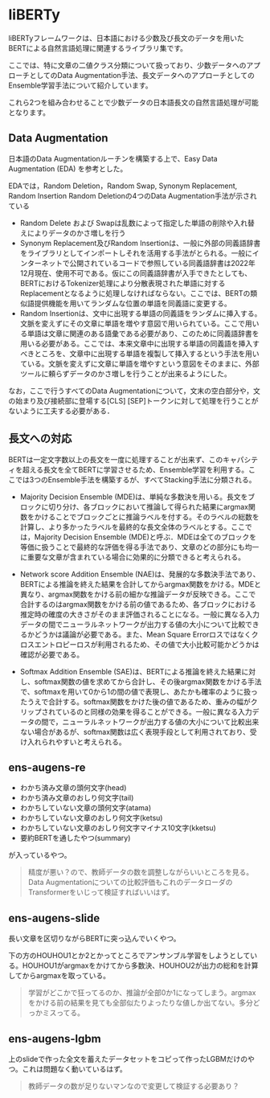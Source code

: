 # liBERTy

liBERTyフレームワークは、日本語における少数及び長文のデータを用いたBERTによる自然言語処理に関連するライブラリ集です。

ここでは、特に文章の二値クラス分類について扱っており、少数データへのアプローチとしてのData Augmentation手法、長文データへのアプローチとしてのEnsemble学習手法について紹介しています。

これら2つを組み合わせることで少数データの日本語長文の自然言語処理が可能となります。


## Data Augmentation

日本語のData Augmentationルーチンを構築する上で、Easy Data Augmentation (EDA) を参考とした。

EDAでは，Random Deletion，Random Swap, Synonym Replacement, Random Insertion Random Deletionの4つのData Augmentation手法が示されている

- Random Delete および Swapは乱数によって指定した単語の削除や入れ替えによりデータのかさ増しを行う
- Synonym Replacement及びRandom Insertionは、一般に外部の同義語辞書をライブラリとしてインポートしそれを活用する手法がとられる。一般にインターネットで公開されているコードで参照している同義語辞書は2022年12月現在、使用不可である。仮にこの同義語辞書が入手できたとしても、BERTにおけるTokenizer処理により分散表現された単語に対するReplacementとなるように処理しなければならない。ここでは、BERTの類似語提供機能を用いてランダムな位置の単語を同義語に変更する。
- Random Insertionは、文中に出現する単語の同義語をランダムに挿入する。文脈を変えずにその文章に単語を増やす意図で用いられている。ここで用いる単語は文章に関連のある語彙である必要があり、このために同義語辞書を用いる必要がある。ここでは、本来文章中に出現する単語の同義語を挿入すべきところを、文章中に出現する単語を複製して挿入するという手法を用いている。文脈を変えずに文章に単語を増やすという意図をそのままに、外部ツールに頼らずデータのかさ増しを行うことが出来るようにした。

なお，ここで行うすべてのData Augmentationについて，文末の空白部分や，文の始まり及び接続部に登場する[CLS] [SEP]トークンに対して処理を行うことがないように工夫する必要がある．

## 長文への対応

BERTは一定文字数以上の長文を一度に処理することが出来ず、このキャパシティを超える長文を全てBERTに学習させるため、Ensemble学習を利用する。ここでは3つのEnsemble手法を構築するが、すべてStacking手法に分類される。

- Majority Decision Ensemble (MDE)は、単純な多数決を用いる。長文をブロックに切り分け、各ブロックにおいて推論して得られた結果にargmax関数をかけることでブロックごとに推論ラベルを付する。そのラベルの総数を計算し、より多かったラベルを最終的な長文全体のラベルとする。ここでは，Majority Decision Ensemble (MDE)と呼ぶ．MDEは全てのブロックを等価に扱うことで最終的な評価を得る手法であり、文章のどの部分にも均一に重要な文章が含まれている場合に効果的に分類できると考えられる。

- Network score Addition Ensemble (NAE)は、発展的な多数決手法であり、BERTによる推論を終えた結果を合計してからargmax関数をかける。MDEと異なり、argmax関数をかける前の細かな推論データが反映できる。ここで合計するのはargmax関数をかける前の値であるため、各ブロックにおける推定時の確度の大きさがそのまま評価されることになる。一般に異なる入力データの間でニューラルネットワークが出力する値の大小について比較できるかどうかは議論が必要である。また、Mean Square Errorロスではなくクロスエントロピーロスが利用されるため、その値で大小比較可能かどうかは確認が必要である。

- Softmax Addition Ensemble (SAE)は、BERTによる推論を終えた結果に対し、softmax関数の値を求めてから合計し、その後argmax関数をかける手法で、softmaxを用いて0から1の間の値で表現し、あたかも確率のように扱ったうえで合計する。softmax関数をかけた後の値であるため、重みの幅がクリップされているのと同様の効果を得ることができる。一般に異なる入力データの間で，ニューラルネットワークが出力する値の大小について比較出来ない場合があるが、softmax関数は広く表現手段として利用されており、受け入れられやすいと考えられる。


## ens-augens-re
- わかち済み文章の頭何文字(head)
- わかち済み文章のおしり何文字(tail)
- わかちしていない文章の頭何文字(atama)
- わかちしていない文章のおしり何文字(ketsu)
- わかちしていない文章のおしり何文字マイナス10文字(kketsu)
- 要約BERTを通したやつ(summary)

が入っているやつ。

>精度が悪い？ので、教師データの数を調整しながらいいところを見る。Data Augmentationについての比較評価もこれのデータローダのTransformerをいじって検証すればいいはず。

## ens-augens-slide
長い文章を区切りながらBERTに突っ込んでいくやつ。

下の方のHOUHOU1とか2とかってところでアンサンブル学習をしようとしている。HOUHOU1がargmaxをかけてから多数決、HOUHOU2が出力の総和を計算してからargmaxを取っている。

>学習がどこかで狂ってるのか、推論が全部0か1になってしまう。argmaxをかける前の結果を見ても全部似たりよったりな値しか出てない。多分どっかミスってる。

## ens-augens-lgbm
上のslideで作った全文を蓄えたデータセットをコピって作ったLGBMだけのやつ。これは問題なく動いているはず。

>教師データの数が足りないマンなので変更して検証する必要あり？
